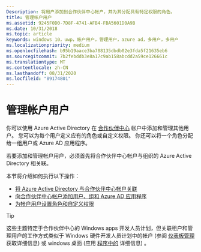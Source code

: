 ```yaml
---
Description: 将用户添加到合作伙伴中心帐户，并为其分配具有特定权限的角色。
title: 管理帐户用户
ms.assetid: 9245F0D0-7D8F-4741-AFB4-FBA5601D0A9B
ms.date: 10/31/2018
ms.topic: article
keywords: windows 10，uwp，帐户用户，管理用户，azure ad，多用户，多用户
ms.localizationpriority: medium
ms.openlocfilehash: b95b19aace3ba788135dbdb02e3fda5f21635eb6
ms.sourcegitcommit: 7b2febddb3e8a17c9ab158abcdd2a59ce126661c
ms.translationtype: MT
ms.contentlocale: zh-CN
ms.lasthandoff: 08/31/2020
ms.locfileid: "89174801"
---
```

# <a name="manage-account-users"></a>管理帐户用户

你可以使用 Azure Active Directory 在 [合作伙伴中心](https://partner.microsoft.com/dashboard)  帐户中添加和管理其他用户。 您可以为每个用户定义应有的角色或自定义权限。 你还可以将一个角色分配给一组用户或 Azure AD 应用程序。

若要添加和管理帐户用户，必须首先将合作伙伴中心帐户与组织的 Azure Active Directory 相关联。 

本节将介绍如何执行以下操作：

-   [将 Azure Active Directory 与合作伙伴中心帐户关联](./associate-azure-ad-with-partner-center.md)
-   [向合作伙伴中心帐户添加用户、组和 Azure AD 应用程序](add-users-groups-and-azure-ad-applications.md)
-   [为帐户用户设置角色和自定义权限](set-custom-permissions-for-account-users.md)

> [!TIP]
> 这些主题特定于合作伙伴中心的 Windows apps 开发人员计划，但关联租户和管理用户的工作方式类似于 Windows 硬件开发人员计划中的帐户 (参阅 [仪表板管理](/windows-hardware/drivers/dashboard/dashboard-administration) 获取详细信息) 或 windows 桌面 (应用 [程序中的](/windows/desktop/appxpkg/windows-desktop-application-program#add-and-manage-account-users) 详细信息) 。